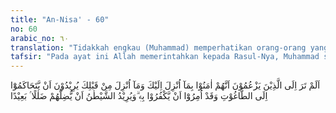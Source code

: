 ```yaml
---
title: "An-Nisa' - 60"
no: 60
arabic_no: ٦٠
translation: "Tidakkah engkau (Muhammad) memperhatikan orang-orang yang mengaku bahwa mereka telah beriman kepada apa yang diturunkan kepadamu dan kepada apa yang diturunkan sebelummu? Tetapi mereka masih menginginkan ketetapan hukum kepada thaghut, padahal mereka telah diperintahkan untuk mengingkari thaghut itu. Dan setan bermaksud menyesatkan mereka (dengan) kesesatan yang sejauh-jauhnya."
tafsir: "Pada ayat ini Allah memerintahkan kepada Rasul-Nya, Muhammad saw agar memperhatikan sikap dan tingkah laku orang-orang yang telah mengaku dirinya beriman kepada Al-Qur'an yang diturunkan kepada Rasulullah saw dan kepada kitab-kitab suci lainnya yang diturunkan kepada nabi dan rasul sebelumnya. Orang-orang yang mengaku beriman ini telah berbuat sesuatu yang berlawanan dengan pengakuan keimanan yang mereka ucapkan. Andaikata mereka benar-benar beriman kepada Muhammad sebagaimana diucapkan dengan mulut mereka, tentu mereka mau bertahkim kepadanya untuk menyelesaikan persengketaan yang terjadi di antara mereka, dan tidak akan mau bertahkim kepada Tagut yaitu orang yang banyak bergelimang dalam kejahatan dan kesesatan. Yang dimaksud dengan Tagut di sini ialah Ka'ab bin al-Asyraf, seorang Yahudi yang selalu memusuhi Nabi Muhammad saw dan kaum Muslimin. Ada yang mengatakan yang dimaksud Tagut di sini ialah Abu Barzah al-Aslami seorang tukang tenung di masa Nabi. Termasuk juga di sini berhala-berhala dan setiap orang yang membuat dan menetapkan hukum secara tidak benar. Demikianlah mereka telah disesatkan oleh setan dengan penyesatan yang sangat jauh."
---
```

اَلَمْ تَرَ اِلَى الَّذِيْنَ يَزْعُمُوْنَ اَنَّهُمْ اٰمَنُوْا بِمَآ اُنْزِلَ اِلَيْكَ وَمَآ اُنْزِلَ مِنْ قَبْلِكَ يُرِيْدُوْنَ اَنْ يَّتَحَاكَمُوْٓا اِلَى الطَّاغُوْتِ وَقَدْ اُمِرُوْٓا اَنْ يَّكْفُرُوْا بِهٖ ۗوَيُرِيْدُ الشَّيْطٰنُ اَنْ يُّضِلَّهُمْ ضَلٰلًا ۢ بَعِيْدًا